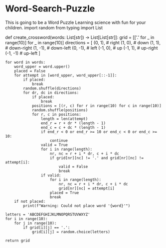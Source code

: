 # Word-Search-Puzzle
This is going to be a Word Puzzle Learning science with fun for your children.
import random
from typing import List

def create_crossword(words: List[str]) -> List[List[str]]:
    grid = [['.' for _ in range(10)] for _ in range(10)]
    directions = [
        (0, 1),   # right
        (1, 0),   # down
        (1, 1),   # down-right
        (1, -1),  # down-left
        (0, -1),  # left
        (-1, 0),  # up
        (-1, 1),  # up-right
        (-1, -1)  # up-left
    ]
    
    for word in words:
        word_upper = word.upper()
        placed = False
        for attempt in [word_upper, word_upper[::-1]]:
            if placed:
                break
            random.shuffle(directions)
            for dr, dc in directions:
                if placed:
                    break
                positions = [(r, c) for r in range(10) for c in range(10)]
                random.shuffle(positions)
                for r, c in positions:
                    length = len(attempt)
                    end_r = r + dr * (length - 1)
                    end_c = c + dc * (length - 1)
                    if end_r < 0 or end_r >= 10 or end_c < 0 or end_c >= 10:
                        continue
                    valid = True
                    for i in range(length):
                        nr, nc = r + i * dr, c + i * dc
                        if grid[nr][nc] != '.' and grid[nr][nc] != attempt[i]:
                            valid = False
                            break
                    if valid:
                        for i in range(length):
                            nr, nc = r + i * dr, c + i * dc
                            grid[nr][nc] = attempt[i]
                        placed = True
                        break
        if not placed:
            print(f"Warning: Could not place word '{word}'")
    
    letters = 'ABCDEFGHIJKLMNOPQRSTUVWXYZ'
    for i in range(10):
        for j in range(10):
            if grid[i][j] == '.':
                grid[i][j] = random.choice(letters)
                
    return grid
